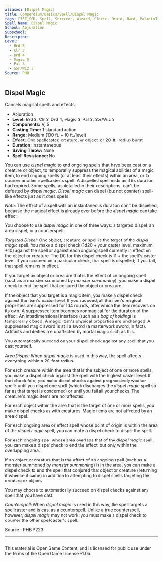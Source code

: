```yaml
---
aliases: [Dispel Magic]
title: Compendium/Basics/Spell/Dispel Magic
tags: [35E_SRD, Spell, Sorcerer, Wizard, Cleric, Druid, Bard, Paladin]
Spell Name: Dispel Magic
School: Abjuration
Subschool: 
Descriptor: 
Level:
  - Brd 3
  - Clr 3
  - Drd 4
  - Magic 3
  - Pal 3
  - Sor/Wiz 3
Source: PHB
---
```



## Dispel Magic

Cancels magical spells and effects.

*   Abjuration
*   **Level:** Brd 3, Clr 3, Drd 4, Magic 3, Pal 3, Sor/Wiz 3
*   **Components:** V, S
*   **Casting Time:** 1 standard action
*   **Range:** Medium (100 ft. + 10 ft./level)
*   **Effect:** One spellcaster, creature, or object; or 20-ft.-radius burst
*   **Duration:** Instantaneous
*   **Saving Throw:** None
*   **Spell Resistance:** No

<p>You can use <i>dispel magic</i> to end ongoing spells that have been cast on a creature or object, to temporarily suppress the magical abilities of a magic item, to end ongoing spells (or at least their effects) within an area, or to counter another spellcaster's spell. A dispelled spell ends as if its duration had expired. Some spells, as detailed in their descriptions, can't be defeated by <i>dispel magic</i>. <i>Dispel magic</i> can dispel (but not counter) spell-like effects just as it does spells.</p><p><i>Note:</i> The effect of a spell with an instantaneous duration can't be dispelled, because the magical effect is already over before the <i>dispel magic</i> can take effect.</p><p>You choose to use <i>dispel magic</i> in one of three ways: a targeted dispel, an area dispel, or a counterspell:</p><p><i>Targeted Dispel:</i> One object, creature, or spell is the target of the <i>dispel magic</i> spell. You make a dispel check (1d20 + your caster level, maximum +10) against the spell or against each ongoing spell currently in effect on the object or creature. The DC for this dispel check is 11 + the spell's caster level. If you succeed on a particular check, that spell is dispelled; if you fail, that spell remains in effect.</p><p>If you target an object or creature that is the effect of an ongoing spell (such as a monster summoned by <i>monster summoning</i>), you make a dispel check to end the spell that conjured the object or creature.</p><p>If the object that you target is a magic item, you make a dispel check against the item's caster level. If you succeed, all the item's magical properties are suppressed for 1d4 rounds, after which the item recovers on its own. A suppressed item becomes nonmagical for the duration of the effect. An interdimensional interface (such as a <i>bag of holding</i>) is temporarily closed. A magic item's physical properties are unchanged: A suppressed magic sword is still a sword (a masterwork sword, in fact). Artifacts and deities are unaffected by mortal magic such as this.</p><p>You automatically succeed on your dispel check against any spell that you cast yourself.</p><p><i>Area Dispel:</i> When <i>dispel magic</i> is used in this way, the spell affects everything within a 20-foot radius.</p><p>For each creature within the area that is the subject of one or more spells, you make a dispel check against the spell with the highest caster level. If that check fails, you make dispel checks against progressively weaker spells until you dispel one spell (which discharges the <i>dispel magic</i> spell so far as that target is concerned) or until you fail all your checks. The creature's magic items are not affected.</p><p>For each object within the area that is the target of one or more spells, you make dispel checks as with creatures. Magic items are not affected by an area dispel.</p><p>For each ongoing area or effect spell whose point of origin is within the area of the <i>dispel magic</i> spell, you can make a dispel check to dispel the spell.</p><p>For each ongoing spell whose area overlaps that of the <i>dispel magic</i> spell, you can make a dispel check to end the effect, but only within the overlapping area.</p><p>If an object or creature that is the effect of an ongoing spell (such as a monster summoned by <i>monster summoning</i>) is in the area, you can make a dispel check to end the spell that conjured that object or creature (returning it whence it came) in addition to attempting to dispel spells targeting the creature or object.</p><p>You may choose to automatically succeed on dispel checks against any spell that you have cast.</p><p><i>Counterspell:</i> When <i>dispel magic</i> is used in this way, the spell targets a spellcaster and is cast as a counterspell. Unlike a true counterspell, however, <i>dispel magic</i> may not work; you must make a dispel check to counter the other spellcaster's spell.</p>

Source : PHB P223

---

---

This material is Open Game Content, and is licensed for public use under
the terms of the Open Game License v1.0a.
